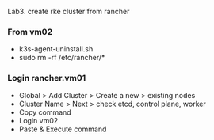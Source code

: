 Lab3. create rke cluster from rancher


### From vm02
- k3s-agent-uninstall.sh
- sudo rm -rf /etc/rancher/*

### Login rancher.vm01

- Global > Add Cluster > Create a new > existing nodes
- Cluster Name > Next > check etcd, control plane, worker
- Copy command
- Login vm02
- Paste & Execute command

